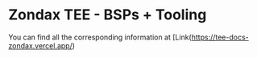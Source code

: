 # Zondax TEE - BSPs + Tooling

You can find all the corresponding information at [Link(https://tee-docs-zondax.vercel.app/)
